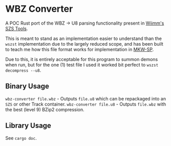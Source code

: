 # WBZ Converter

A POC Rust port of the WBZ -> U8 parsing functionality present in [Wiimm's SZS Tools](https://github.com/Wiimm/wiimms-szs-tools).

This is meant to stand as an implementation easier to understand than the `wszst` implementation due to the largely reduced scope,
and has been built to teach me how this file format works for implementation in [MKW-SP](https://github.com/mkw-sp/mkw-sp).

Due to this, it is entirely acceptable for this program to summon demons when run, but for the one (1) test file I used it worked
bit perfect to `wszst decompress --u8`.

## Binary Usage

`wbz-converter file.wbz` - Outputs `file.u8` which can be repackaged into an `SZS` or other Track container.
`wbz-converter file.u8` - Outputs `file.wbz` with the best (level 9) BZip2 compression.

## Library Usage
See `cargo doc`.
